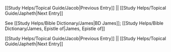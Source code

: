 [[Study Helps/Topical Guide/Jacob|Previous Entry]]  ||  [[Study Helps/Topical Guide/Japheth|Next Entry]]

 See [[Study Helps/Bible Dictionary/James|BD James]]; [[Study Helps/Bible Dictionary/James, Epistle of|James, Epistle of]]

[[Study Helps/Topical Guide/Jacob|Previous Entry]]  ||  [[Study Helps/Topical Guide/Japheth|Next Entry]]